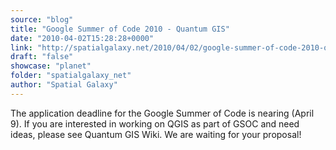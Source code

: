```yaml
---
source: "blog"
title: "Google Summer of Code 2010 - Quantum GIS"
date: "2010-04-02T15:28:28+0000"
link: "http://spatialgalaxy.net/2010/04/02/google-summer-of-code-2010-quantum-gis/"
draft: "false"
showcase: "planet"
folder: "spatialgalaxy_net"
author: "Spatial Galaxy"
---
```


The application deadline for the Google Summer of Code is nearing (April 9).
If you are interested in working on QGIS as part of GSOC and need ideas, please see Quantum GIS Wiki.
We are waiting for your proposal!

